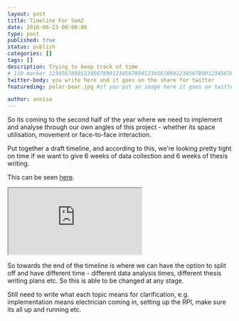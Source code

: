 ```yaml
---
layout: post
title: Timeline For Sem2
date: 2016-06-23 00:00:00
type: post
published: true
status: publish
categories: []
tags: []
description: Trying to keep track of time
# 110 marker 1234567890123456789012345678901234567890123456789012345678901234567890123456789012345678901234567890123456789
twitter-body: you write here and it goes on the share for twitter
featuredimg: polar-bear.jpg #if you put an image here it goes on twitter too

author: annisa
---
```


So its coming to the second half of the year where we need to implement and analyse through our own angles of this project - whether its space utilisation, movement or face-to-face interaction.

Put together a draft timeline, and according to this, we're looking pretty tight on time if we want to give 6 weeks of data collection and 6 weeks of thesis writing. 

This can be seen [here](https://docs.google.com/spreadsheets/d/1wBEEeC5mE_rTeX7uv4tp1UxmF9mR-jGLnOtPqcW6ruU/edit?usp=drive_web). 

<iframe src="https://docs.google.com/spreadsheets/d/1wBEEeC5mE_rTeX7uv4tp1UxmF9mR-jGLnOtPqcW6ruU/pubhtml?gid=0&amp;single=true&amp;widget=true&amp;headers=false"></iframe>

So towards the end of the timeline is where we can have the option to split off and have different time - different data analysis times, different thesis writing plans etc. So this is able to be changed at any stage.

Still need to write what each topic means for clarification, e.g. implementation means electrician coming in, setting up the RPI, make sure its all up and running etc.
